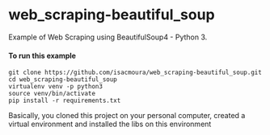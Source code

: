# web_scraping-beautiful_soup
Example of Web Scraping using BeautifulSoup4 - Python 3.

#### To run this example
```shell
git clone https://github.com/isacmoura/web_scraping-beautiful_soup.git
cd web_scraping-beautiful_soup
virtualenv venv -p python3
source venv/bin/activate
pip install -r requirements.txt
```
Basically, you cloned this project on your personal computer, created a virtual environment and installed the libs on this environment

